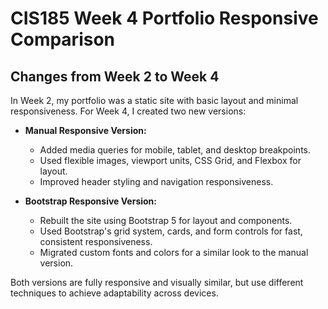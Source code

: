 
# CIS185 Week 4 Portfolio Responsive Comparison

## Changes from Week 2 to Week 4

In Week 2, my portfolio was a static site with basic layout and minimal responsiveness. For Week 4, I created two new versions:

- **Manual Responsive Version:**
	- Added media queries for mobile, tablet, and desktop breakpoints.
	- Used flexible images, viewport units, CSS Grid, and Flexbox for layout.
	- Improved header styling and navigation responsiveness.

- **Bootstrap Responsive Version:**
	- Rebuilt the site using Bootstrap 5 for layout and components.
	- Used Bootstrap's grid system, cards, and form controls for fast, consistent responsiveness.
	- Migrated custom fonts and colors for a similar look to the manual version.

Both versions are fully responsive and visually similar, but use different techniques to achieve adaptability across devices.



